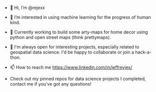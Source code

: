 - 👋 Hi, I’m @rejexx
- 👀 I’m interested in using machine learning for the progress of human kind.
- 🌱 Currently working to build some arty-maps for home decor using python and open street maps (think prettymaps).
- 💞️ I'm always open for interesting projects, especially related to geospatial data science.  I'd be happy to collaborate or join a hack-a-thon.
- 📫 How to reach me https://www.linkedin.com/in/jeffreyjex/

- Check out my pinned repos for data science projects I completed, contact me if you've got any questions!

<!---
rejexx/rejexx is a ✨ special ✨ repository because its `README.md` (this file) appears on your GitHub profile.
You can click the Preview link to take a look at your changes.
--->
